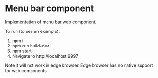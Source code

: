 # Menu bar component

Implementation of menu bar web component.

To run (to see an example):
  1. npm i
  2. npm run build-dev
  3. npm start
  4. Navigate to http://localhost:9997
  
Note it will not work in edge browser. Edge browser has no native support for web components.
